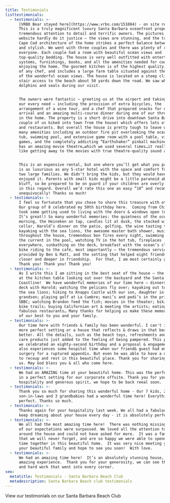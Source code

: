 ```yaml
---
title: Testimonials
listtestimonials:
  - testimonials: >-
      [VRBO Bear stayed here](https://www.vrbo.com/151084) - on site review:
      This is a truly magnificent luxury Santa Barbara oceanfront property with
      tremendous attention to detail and terrific owners. The pictures on the
      website hardly do it justice – the views are stunning, and the traditional
      Cape Cod architecture of the home strikes a perfect balance between casual
      and stylish. We went with three couples and there was plenty of room for
      everyone. Each couple had a room with beautiful ocean views and
      top-quality bedding. The house is very well outfitted with entertainment
      systems, furnishings, books, and all the amenities needed for cooking and
      enjoying the home. The gourmet kitchen is of the highest quality, worthy
      of any chef, and includes a large farm table situated against the backdrop
      of the wonderful ocean views. The house is located on a steep cliff, with
      stair access to the beach about 50 yards down the road. We saw whales,
      dolphins and seals during our visit.


      The owners were fantastic – greeting us at the airport and taking care of
      our every need – including the provision of extra bicycles, the
      arrangement of a wine tour, and a chef that prepared snacks for our
      arrival and an amazing multi-course dinner during one of our three nights
      in the home. The property is a short drive into downtown Santa Barbara (a
      couple of us biked into town from the house) which offers lots of shopping
      and restaurants. But overall the house is pretty tough to leave with its
      many amenities including an outdoor fire pit overlooking the ocean, hot
      tub, swimming pool, and extensive game room with a pool table, video
      games, and the completely addicting “Earthshaker” pinball machine. It also
      has an amazing movie theatre…which we used several times…it really felt
      like getting away to the movies with true theatre-quality sound and video.


      This is an expensive rental, but one where you’ll get what you pay for. It
      is as luxurious as any 5-star hotel with the space and comfort for one or
      two large families. We didn’t bring the kids, but they would have really
      enjoyed it. Parents with small kids might be a little paranoid about the
      bluff, so be prepared to be on guard if your children are overly curious
      in this regard. Overall we’d rate this one an easy “10” and recommend it
      unequivocally! Thanks so much!
  - testimonials: >-
      I feel so fortunate that you chose to share this treasure with others. 
      Our group of 8 celebrated my 50th birthday here.  Coming from Chicago, it
      took some getting used to living with the doors & windows open (no bugs!
      It’s great!) So many wonderful memories: the quietness of the ocean in the
      morning, the Heineken on tap, candles lit at dusk, the stocked wine
      cellar, Harold’s dinner on the patio, golfing, the wine tasting tour,
      kayaking with the sea lions, the awesome master bath shower, music
      throughout the house, tremendous bon fires every night, swimming against
      the current in the pool, watching TV in the hot tub, fireplaces
      everywhere, sunbathing on the deck, breakfast with the ocean’s cliffs,
      bike riding to the café, most importantly – the tremendous service
      provided by Ben & Matt, and the setting that helped eight friends grow
      closer and deeper in friendship.  For that, I am most certainly grateful.
      Thank you! Thank you! Thank you!
  - testimonials: >-
      As I write this I am sitting in the best seat of the house – the end chair
      at the kitchen table looking out over the backyard and the Santa Barbara
      Coastline!  We have wonderful memories of our time here – dinners on the
      deck with Harold; watching the pelicans fly over; kayaking out to visit
      the sea lions; hiking to Knapps Castle with our son, daughter in law &
      grandson; playing golf at La Cumbre; mani’s and pedi’s in the privacy of
      SBBC; watching Brandon feed the fish; movies in the theater; biking on the
      bike trails; buying Californian art & meeting the artists; eating @
      fabulous restaurants… Many thanks for helping us make these memories.  All
      of our best to you and your family.
  - testimonials: >-
      Our time here with friends & family has been wonderful. I can't imagine a
      more perfect setting or a house that reflects & draws in that beauty any
      better. All the details, such as the beach toys, refreshments and skin
      care products just added to the feeling of being pampered. This past week
      we celebrated an eighty-second birthday and a proposal & engagement. We
      also experiences some hospital time when our friend& guest had emergency
      surgery for a ruptured appendix. But even he was able to have a day here
      to recoup and rest in this beautiful place. Thank you for sharing it with
      us. May God bless you & all who come here.
  - testimonials: >-
      We had an AMAZING time at your beautiful home. This was the perfect home
      in a perfect setting for our corporate offsite. Thank you for you
      hospitality and generous spirit, we hope to be back reeal soon.
  - testimonials: >-
      Thank you so much for sharing this wonderful home - Our 7 kids, 2
      son-in-laws and 3 grandbabies had a wonderful time here! Everything was
      perfect. Thanks so much.
  - testimonials: >-
      Thanks again for your hospitality last week. We all had a fabulous time. I
      keep dreaming about your house every day - it is absolutely perfect!
  - testimonials: >-
      We all had the most amazing time here!  There was nothing missing and all
      of our expectations were surpassed. We loved all the attention to detail
      around the house and could not have asked for more.  It was a family trip
      that we will never forget, and are so happy we were able to spend that
      time together in this beautiful home.  It was very nice meeting you and
      your beautiful family and hope to see you soon!  With love.
  - testimonials: >-
      We had an amazing time here!  It’s an absolutely stunning house, view and
      amazing experience.  Thank you for your generosity, we can see the love
      and hard work that went into every corner.
seo:
  metatitle: Testimonials - Santa Barbara Beach Club
  metadescription: Santa Barbara Beach club testimonials
---
```

View our testimonials on our Santa Barbara Beach Club